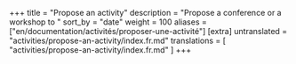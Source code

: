 +++
title = "Propose an activity"
description = "Propose a conference or a workshop to "
sort_by = "date"
weight = 100
aliases = ["en/documentation/activités/proposer-une-activité"]
[extra]
untranslated = "activities/propose-an-activity/index.fr.md"
translations = [
    "activities/propose-an-activity/index.fr.md"
]
+++
